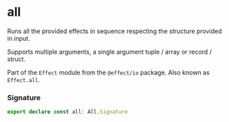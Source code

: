 # all

Runs all the provided effects in sequence respecting the structure provided in input.

Supports multiple arguments, a single argument tuple / array or record / struct.

Part of the `Effect` module from the `@effect/io` package. Also known as `Effect.all`.

### Signature

```typescript
export declare const all: All.Signature
```

